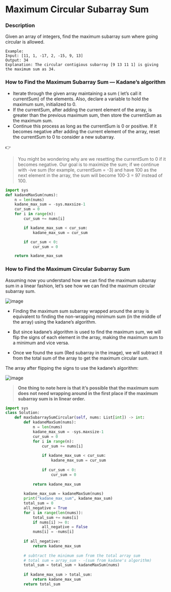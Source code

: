 # Maximum Circular Subarray Sum

### Description
Given an array of integers, find the maximum subarray sum where going circular is allowed.

```
Example:
Input: [11, 1, -17, 2, -15, 9, 13]
Output: 34
Explanation: The circular contigious subarray [9 13 11 1] is giving the maximum sum as 34.
```

### How to Find the Maximum Subarray Sum — Kadane’s algorithm

- Iterate through the given array maintaining a sum ( let’s call it currentSum) of the elements. Also, declare a variable to hold the maximum sum, initialized to 0.
- If the currentSum, after adding the current element of the array, is greater than the previous maximum sum, then store the currentSum as the maximum sum.
- Continue this process as long as the currentSum is 0 or positive. If it becomes negative after adding the current element of the array, reset the currentSum to 0 to consider a new subarray.

👉 
>You might be wondering why are we resetting the currentSum to 0 if it becomes negative. Our goal is to maximize the sum; if we continue with -ive sum (for example, currentSum = -3) and have 100 as the next element in the array, the sum will become 100-3 = 97 instead of 100.

```python
import sys
def kadaneMaxSum(nums): 
    n = len(nums)
    kadane_max_sum = -sys.maxsize-1 
    cur_sum = 0
    for i in range(n):
        cur_sum += nums[i]

        if kadane_max_sum < cur_sum:
            kadane_max_sum = cur_sum

        if cur_sum < 0:
            cur_sum = 0

    return kadane_max_sum
```

### How to Find the Maximum Circular Subarray Sum
Assuming now you understand how we can find the maximum subarray sum in a linear fashion, let’s see how we can find the maximum circular subarray sum.

![image](https://user-images.githubusercontent.com/33947539/148646759-6634d2bb-1677-45b2-b27c-e1c1baf48714.png)

- Finding the maximum sum subarray wrapped around the array is equivalent to finding the non-wrapping minimum sum (in the middle of the array) using the kadane’s algorithm.

- But since kadane’s algorithm is used to find the maximum sum, we will flip the signs of each element in the array, making the maximum sum to a minimum and vice versa.

- Once we found the sum (Red subarray in the image), we will subtract it from the total sum of the array to get the maximum circular sum.

The array after flipping the signs to use the kadane’s algorithm:

![image](https://user-images.githubusercontent.com/33947539/148646802-3bbb1962-592d-41c6-bbbc-6b7978d3e3ad.png)

>**One thing to note here is that it’s possible that the maximum sum does not need wrapping around in the first place if the maximum subarray sum is in linear order.**

```python
import sys
class Solution:    
    def maxSubarraySumCircular(self, nums: List[int]) -> int:        
        def kadaneMaxSum(nums): 
            n = len(nums)
            kadane_max_sum = -sys.maxsize-1 
            cur_sum = 0
            for i in range(n):
                cur_sum += nums[i]
                
                if kadane_max_sum < cur_sum:
                    kadane_max_sum = cur_sum
                
                if cur_sum < 0:
                    cur_sum = 0
                    
            return kadane_max_sum
        
        kadane_max_sum = kadaneMaxSum(nums)
        print("kadane_max_sum", kadane_max_sum)
        total_sum = 0
        all_negative = True
        for i in range(len(nums)):
            total_sum += nums[i]
            if nums[i] >= 0:
                all_negative = False
            nums[i] = -nums[i]
        
        if all_negative:
            return kadane_max_sum
        
        # subtract the minimum sum from the total array sum
	    # total sum = array_sum - -(sum from kadane's algorithm)
        total_sum = total_sum + kadaneMaxSum(nums)        
        
        if kadane_max_sum > total_sum:
            return kadane_max_sum
        return total_sum 

```
